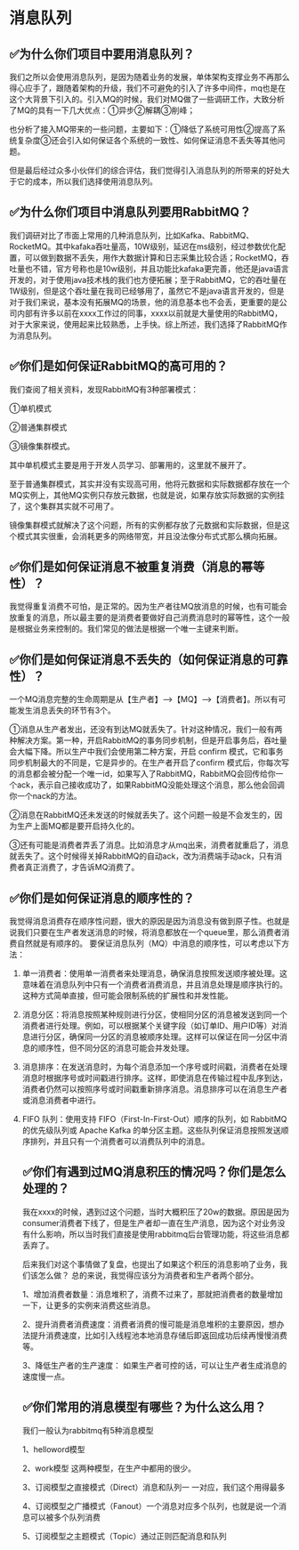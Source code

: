 # 消息队列

## ✅为什么你们项目中要用消息队列？

我们之所以会使用消息队列，是因为随着业务的发展，单体架构支撑业务不再那么得心应手了，跟随着架构的升级，我们不可避免的引入了许多中间件，mq也是在这个大背景下引入的。引入MQ的时候，我们对MQ做了一些调研工作，大致分析了MQ的具有一下几大优点：①异步②解耦③削峰；

也分析了接入MQ带来的一些问题，主要如下：①降低了系统可⽤性②提高了系统复杂度③还会引入如何保证各个系统的⼀致性、如何保证消息不丢失等其他问题。

但是最后经过众多小伙伴们的综合评估，我们觉得引入消息队列的所带来的好处大于它的成本，所以我们选择使用消息队列。

##  ✅为什么你们项目中消息队列要用RabbitMQ？

我们调研对比了市面上常用的几种消息队列，比如Kafka、RabbitMQ、RocketMQ。其中kafaka吞吐量高，10W级别，延迟在ms级别，经过参数优化配置，可以做到数据不丢失，用作大数据计算和日志采集比较合适；RocketMQ，吞吐量也不错，官方号称也是10w级别，并且功能比kafaka更完善，他还是java语言开发的，对于使用java技术栈的我们也方便拓展；至于RabbitMQ，它的吞吐量在1W级别，但是这个吞吐量在我司已经够用了，虽然它不是java语言开发的，但是对于我们来说，基本没有拓展MQ的场景，他的消息基本也不会丢，更重要的是公司内部有许多以前在xxxx工作过的同事，xxxx以前就是大量使用的RabbitMQ，对于大家来说，使用起来比较熟悉，上手快。综上所述，我们选择了RabbitMQ作为消息队列。

## ✅你们是如何保证RabbitMQ的高可用的？

我们查阅了相关资料，发现RabbitMQ有3种部署模式：

①单机模式

②普通集群模式

③镜像集群模式。

其中单机模式主要是用于开发人员学习、部署用的，这里就不展开了。

至于普通集群模式，其实并没有实现高可用，他将元数据和实际数据都存放在一个MQ实例上，其他MQ实例只存放元数据，也就是说，如果存放实际数据的实例挂了，这个集群其实就不可用了。

镜像集群模式就解决了这个问题，所有的实例都存放了元数据和实际数据，但是这个模式其实很重，会消耗更多的网络带宽，并且没法像分布式式那么横向拓展。

## ✅你们是如何保证消息不被重复消费（消息的幂等性）？

我觉得重复消费不可怕，是正常的。因为生产者往MQ放消息的时候，也有可能会放重复的消息，所以最主要的是消费者要做好自己消费消息时的幂等性，这个一般是根据业务来控制的。我们常见的做法是根据一个唯一主键来判断。

## ✅你们是如何保证消息不丢失的（如何保证消息的可靠性）？

一个MQ消息完整的生命周期是从【生产者】——>【MQ】——>【消费者】。所以有可能发生消息丢失的环节有3个。

①消息从生产者发出，还没有到达MQ就丢失了。针对这种情况，我们一般有两种解决方案。第一种，开启RabbitMQ的事务同步机制，但是开启事务后，吞吐量会大幅下降。所以生产中我们会使用第二种方案，开启 confirm 模式，它和事务同步机制最大的不同是，它是异步的。在生产者开启了confirm 模式后，你每次写的消息都会被分配一个唯一id，如果写入了RabbitMQ，RabbitMQ会回传给你一个ack，表示自己接收成功了，如果RabbitMQ没能处理这个消息，那么他会回调你一个nack的方法。

②消息在RabbitMQ还未发送的时候就丢失了。这个问题一般是不会发生的，因为生产上面MQ都是要开启持久化的。

③还有可能是消费者弄丢了消息。比如消息才从mq出来，消费者就重启了，消息就丢失了。这个时候得关掉RabbitMQ的自动ack，改为消费端手动ack，只有消费者真正消费了，才告诉MQ消费了。 

## ✅你们是如何保证消息的顺序性的？

我觉得消息消费存在顺序性问题，很大的原因是因为消息没有做到原子性。也就是说我们只要在生产者发送消息的时候，将消息都放在一个queue里，那么消费者消费自然就是有顺序的。 要保证消息队列（MQ）中消息的顺序性，可以考虑以下方法： 

1. 单一消费者：使用单一消费者来处理消息，确保消息按照发送顺序被处理。这意味着在消息队列中只有一个消费者消费消息，并且消息处理是顺序执行的。这种方式简单直接，但可能会限制系统的扩展性和并发性能。 

2.  消息分区：将消息按照某种规则进行分区，使相同分区的消息被发送到同一个消费者进行处理。例如，可以根据某个关键字段（如订单ID、用户ID等）对消息进行分区，确保同一分区的消息被顺序处理。这样可以保证在同一分区中消息的顺序性，但不同分区的消息可能会并发处理。 

3. 消息排序：在发送消息时，为每个消息添加一个序号或时间戳，消费者在处理消息时根据序号或时间戳进行排序。这样，即使消息在传输过程中乱序到达，消费者仍然可以按照序号或时间戳重新排序消息。消息排序可以在消息生产者或消息消费者中进行。 

4. FIFO 队列：使用支持 FIFO（First-In-First-Out）顺序的队列，如 RabbitMQ 的优先级队列或 Apache Kafka 的单分区主题。这些队列保证消息按照发送顺序排列，并且只有一个消费者可以消费队列中的消息。

   

   ## ✅你们有遇到过MQ消息积压的情况吗？你们是怎么处理的？

   

   我在xxxx的时候，遇到过这个问题，当时大概积压了20w的数据。原因是因为consumer消费者下线了，但是生产者却一直在生产消息，因为这个对业务没有什么影响，所以当时我们直接是使用rabbitmq后台管理功能，将这些消息都丢弃了。

   后来我们对这个事情做了复盘，也提出了如果这个积压的消息影响了业务，我们该怎么做？ 总的来说，我觉得应该分为消费者和生产者两个部分。

   1、增加消费者数量：消息堆积了，消费不过来了，那就把消费者的数量增加一下，让更多的实例来消费这些消息。

   2、提升消费者消费速度：消费者消费的慢可能是消息堆积的主要原因，想办法提升消费速度，比如引入线程池本地消息存储后即返回成功后续再慢慢消费等。

   3、降低生产者的生产速度： 如果生产者可控的话，可以让生产者生成消息的速度慢一点。 

   ## ✅你们常用的消息模型有哪些？为什么这么用？

   我们一般认为rabbitmq有5种消息模型

   1、helloword模型

   2、work模型 这两种模型，在生产中都用的很少。

    3、订阅模型之直接模式（Direct）消息和队列一 一对应，我们这个用得最多

   4、订阅模型之广播模式（Fanout）一个消息对应多个队列，也就是说一个消息可以被多个队列消费

   5、订阅模型之主题模式（Topic）通过正则匹配消息和队列

